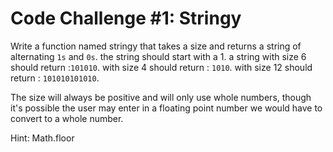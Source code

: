 # Code Challenge #1: Stringy

Write a function named stringy that takes a size and returns a string of alternating `1s` and `0s`. the string should start with a 1. a string with size 6 should return :`101010`. with size 4 should return : `1010`. with size 12 should return : `101010101010`. 

The size will always be positive and will only use whole numbers, though it's possible the user may enter in a floating point number we would have to convert to a whole number.

Hint: Math.floor